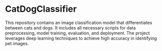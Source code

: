 # CatDogClassifier
This repository contains an image classification model that differentiates between cats and dogs. It includes all necessary scripts for data preprocessing, model training, evaluation, and deployment. The project leverages deep learning techniques to achieve high accuracy in identifying pet images.
